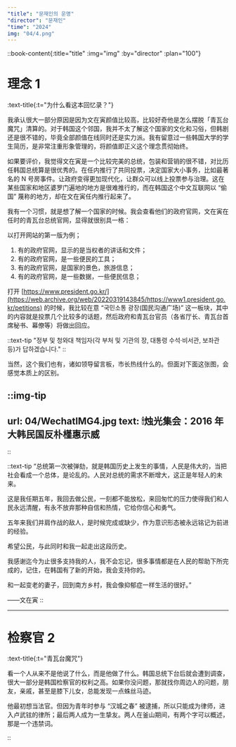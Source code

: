 ```yaml
---
"title": "문재인의 운명"
"director": "문재인"
"time": "2024"
img: "04/4.png"
---
```



::book-content{:title="title" :img="img" :by="director" :plan="100"}

# 理念 1

:text-title{:t="为什么看这本回忆录？"}

我承认很大一部分原因是因为文在寅颜值比较高，比较好奇他是怎么摆脱「青瓦台魔咒」清算的。对于韩国这个邻国，我并不太了解这个国家的文化和习俗，但韩剧还是很不错的，毕竟全部颜值在线同时还是实力派。我有留意过一些韩国大学的学生简历，是非常注重形象管理的，将颜值即正义这个理念贯彻始终。

如果要评价，我觉得文在寅是一个比较完美的总统，包装和营销的很不错，对比历任韩国总统算是很优秀的。在任内推行了共同投票，决定国家大小事务，比如最著名的 N 号房事件。让政府变得更加现代化，让群众可以线上投票参与治理。这在某些国家和地区婆罗门遍地的地方是很难推行的，而在韩国这个中文互联网以 “偷国” 蔑称的地方，却在文在寅任内推行起来了。

我有一个习惯，就是想了解一个国家的时候。我会查看他们的政府官网，文在寅在任时的青瓦台总统官网，显得就很别具一格：

以打开网站的第一版为例；

1. 有的政府官网，显示的是当权者的讲话和文件；
2. 有的政府官网，是一些便民的工具；
3. 有的政府官网，是国家的景色，旅游信息；
4. 有的政府官网，是一些数据，一些便民信息；

打开 [https://www.president.go.kr/](https://web.archive.org/web/20220319143845/https://www1.president.go.kr/petitions) 的时候，我比较在意 “국민소통 광장(国民沟通广场)” 这一板块，其中的内容就是投票几个比较多的话题，然后政府和青瓦台官员（各省厅长、青瓦台首席秘书、幕僚等）将做出回应。

::text-tip
"정부 및 청와대 책임자(각 부처 및 기관의 장, 대통령 수석·비서관, 보좌관 등)가 답하겠습니다."
::

当然，这个我们也有，诸如领导留言板，市长热线什么的。但面对下面这张图，会感觉本质上的区别。

::img-tip
---
url: 04/WechatIMG4.jpg
text: 🕯烛光集会：2016 年大韩民国反朴槿惠示威
---
::

::text-tip
“总统第一次被弹劾，就是韩国历史上发生的事情，人民是伟大的，当把社会看成一个总体，是论乱的。人民对总统的需求不断增大，这正是年轻人的未来。

这是我任期五年，我回去做公民，一刻都不能放松，来回匆忙的压力使得我们和人民永远清醒，有永不放弃那种自信和热情，它给你信心和勇气。

五年来我们并肩作战的敌人，是时候完成或缺少，作为意识形态被永远铭记为前进的经验。

希望公民，与此同时和我一起走出这段历史。

我感谢迄今为止很多支持我的人，我不会忘记，很多事情都是在人民的帮助下所完成的，记住，在韩国有了新的开始，我会支持你的。

和一起变老的妻子，回到南方乡村，我会像抑郁症一样生活的很好。”

——文在寅
::

---

# 检察官 2

:text-title{:t="青瓦台魔咒"}

看一个人从来不是他说了什么，而是他做了什么。韩国总统下台后就会遭到调查，很大一部分是韩国检察官的权利之高。如果你没问题，那就找你周边人的问题，朋友，亲戚，甚至是膝下儿女，总能发现一点蛛丝马迹。

他最初想当法官。但因为青年时参与 “汉城之春” 被逮捕，所以只能成为律师，进入卢武铉的律所；最后两人成为一生挚友。两人在釜山期间，有两个字可以概述，那是一个违禁词。

::
